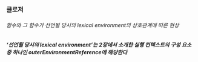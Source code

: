 ### 클로저

###### 함수와 그 함수가 선언될 당시의 lexical environment의 상호관계에 따른 현상

##### ‘선언될 당시의 lexical environment’는 2장에서 소개한 실행 컨텍스트의 구성 요소 중 하나인 outerEnvironmentReference에 해당한다
